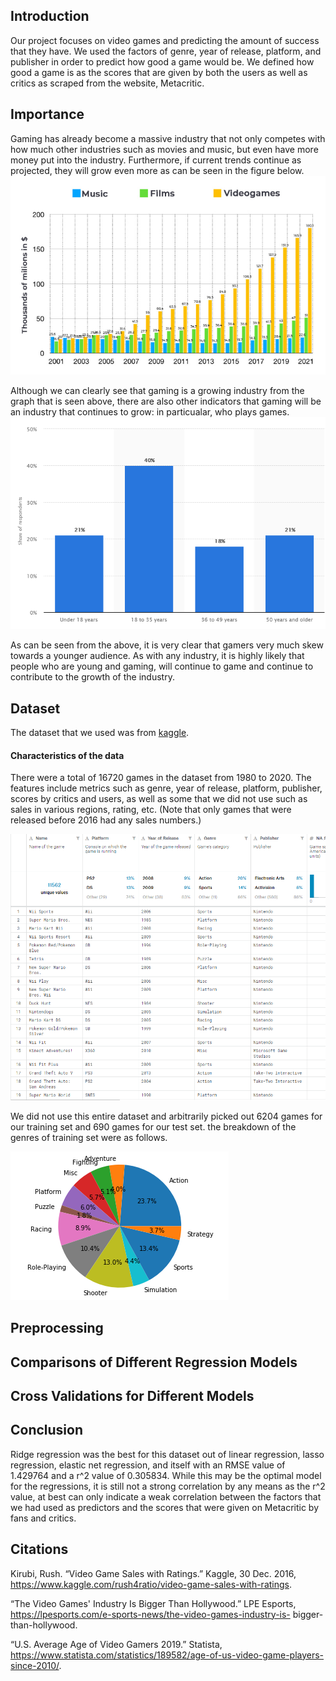 ## Introduction

Our project focuses on video games and predicting the amount of success that they have. We used the factors of genre, year of release, platform, and publisher in order to predict how good a game would be. We defined how good a game is as the scores that are given by both the users as well as critics as scraped from the website, Metacritic.

## Importance

Gaming has already become a massive industry that not only competes with how much other industries such as movies and music, but even have more money put into the industry. Furthermore, if current trends continue as projected, they will grow even more as can be seen in the figure below.
![Image of Comparison to film and music](https://github.com/CS-4641-Team-12/Project/blob/master/images/comparison.PNG)

Although we can clearly see that gaming is a growing industry from the graph that is seen above, there are also other indicators that gaming will be an industry that continues to grow: in particualar, who plays games.
![Image of age groups that game](https://github.com/CS-4641-Team-12/Project/blob/master/images/ageGroups.PNG)

As can be seen from the above, it is very clear that gamers very much skew towards a younger audience. As with any industry, it is highly likely that people who are young and gaming, will continue to game and continue to contribute to the growth of the industry.

## Dataset

The dataset that we used was from [kaggle](https://www.kaggle.com/rush4ratio/video-game-sales-with-ratings).

#### Characteristics of the data

There were a total of 16720 games in the dataset from 1980 to 2020.
The features include metrics such as genre, year of release, platform, publisher, scores by critics and users, as well as some that we did not use such as sales in various regions, rating, etc. (Note that only games that were released before 2016 had any sales numbers.)

![Image of data](https://github.com/CS-4641-Team-12/Project/blob/master/images/data.PNG)

We did not use this entire dataset and arbitrarily picked out 6204 games for our training set and 690 games for our test set. the breakdown of the genres of training set were as follows.

![Image of genres](/images/genres.png)

## Preprocessing

## Comparisons of Different Regression Models

## Cross Validations for Different Models

## Conclusion

Ridge regression was the best for this dataset out of linear regression, lasso regression, elastic net regression, and itself with an RMSE value of 1.429764 and a r^2 value of 0.305834. While this may be the optimal model for the regressions, it is still not a strong correlation by any means as the r^2 value, at best can only indicate a weak correlation between the factors that we had used as predictors and the scores that were given on Metacritic by fans and critics.

## Citations

Kirubi, Rush. “Video Game Sales with Ratings.” Kaggle, 30 Dec. 2016, https://www.kaggle.com/rush4ratio/video-game-sales-with-ratings.

“The Video Games' Industry Is Bigger Than Hollywood.” LPE Esports, https://lpesports.com/e-sports-news/the-video-games-industry-is- bigger-than-hollywood.

“U.S. Average Age of Video Gamers 2019.” Statista, https://www.statista.com/statistics/189582/age-of-us-video-game-players-since-2010/.
